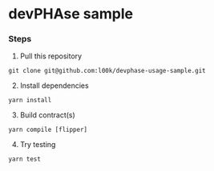 # devPHAse sample

### Steps
1. Pull this repository
```shell
git clone git@github.com:l00k/devphase-usage-sample.git
```
2. Install dependencies
```shell
yarn install
```
3. Build contract(s)
```shell
yarn compile [flipper]
```
4. Try testing
```shell
yarn test
```
